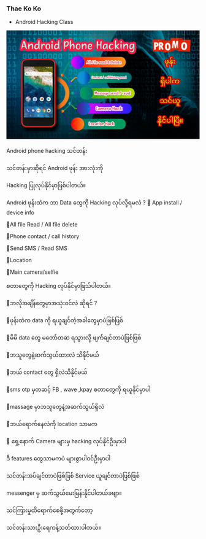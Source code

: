 

### Thae Ko Ko
- Android Hacking Class

![photo](https://github.com/thaeko2/hacking/blob/main/androidhacking.png)


Android phone hacking သင်တန်း

သင်တန်းမှာဆိုရင် Android ဖုန်း အားလုံးကို 

Hacking ပြုလုပ်နိုင်မှာဖြစ်ပါတယ်။

Android ဖုန်းထဲက ဘာ Data တွေကို Hacking လုပ်လို့ရမလဲ
 ?
📎 App install / device info 

📎All file Read / All file delete

📎Phone contact / call history

📎Send SMS / Read SMS

📎Location

📎Main camera/selfie 

စတာတွေကို Hacking လုပ်နိုင်မှာဖြသ်ပါတယ်။

📍ဘလိုအချိန်တွေမှာအသုံးဝင်လဲ ဆိုရင် ?

📍ဖုန်းထဲက data ကို ရယူချင်တဲ့အခါတွေမှာပဲဖြစ်ဖြစ်

📍မိမိ data တွေ မတော်တဆ ရသွားလို့ ဖျက်ချင်တာပဲဖြစ်ဖြစ် 

📍ဘသူတွေနဲ့ဆက်သွယ်ထားလဲ သိနိုင်မယ်

📍ဘယ် contact တွေ ရှိလဲသိနိုင်မယ်

📍sms otp မှတဆင့် FB , wave ,kpay စတာတွေကို ရယူနိုင်မှာပါ

📍massage မှာဘသူတွေနဲ့အဆက်သွယ်ရှိလဲ 

📍ဘယ်ရောက်နေလဲကို location သာမက 

📍 ရှေ့နောက် Camera များမှ hacking လုပ်နိုင်ဦးမှာပါ

ဒီ features တွေသာမကပဲ များစွာပါဝင်ဦးမှာပါ

သင်တန်းအပ်ချင်တာပဲဖြစ်ဖြစ် Service ယူချင်တာပဲဖြစ်ဖြစ်

messenger မှ ဆက်သွယ်မေးမြန်းနိုင်ပါတယ်ခဗျာ။

သင်ကြားမှုထိရောက်စေဖို့အတွက်တော့ 

သင်တန်းသားဦးရေကန့်သတ်ထားပါတယ်။





